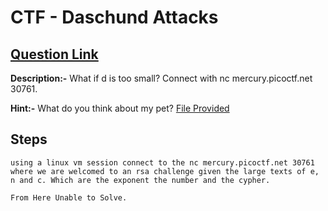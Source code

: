 # CTF - Daschund Attacks

## [Question Link](https://play.picoctf.org/practice/challenge/159?page=1&search=Dac)

**Description:-**  What if d is too small? Connect with nc mercury.picoctf.net 30761. <br>

**Hint:-** What do you think about my pet? [File Provided](https://mercury.picoctf.net/static/817a74a86bcd5f69113e6f2453651cc2/dachshund.jpg) <br>

## Steps 

``` 
using a linux vm session connect to the nc mercury.picoctf.net 30761 where we are welcomed to an rsa challenge given the large texts of e, n and c. Which are the exponent the number and the cypher. 

From Here Unable to Solve.
```

